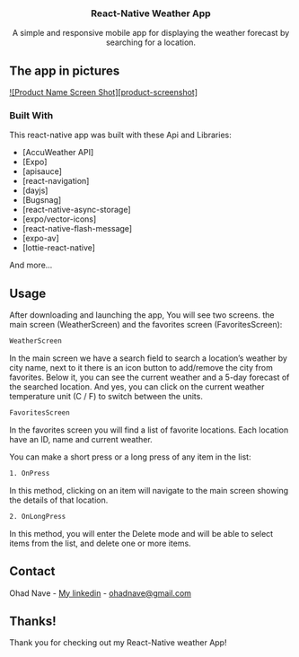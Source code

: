 
 
 
 <h3 align="center">React-Native Weather App</h3>


  <p align="center">
    A simple and responsive mobile app for displaying the weather forecast by searching for a location.
</p>




## The app in pictures

[![Product Name Screen Shot][product-screenshot]](https://example.com)




### Built With

This react-native app was built with these Api and Libraries: 

* [AccuWeather API]
* [Expo]
* [apisauce]
* [react-navigation]
* [dayjs]
* [Bugsnag]
* [react-native-async-storage]
* [expo/vector-icons]
* [react-native-flash-message]
* [expo-av]
* [lottie-react-native]

And more...




## Usage

After downloading and launching the app, You will see two screens. the main screen (WeatherScreen) and the favorites screen (FavoritesScreen):

  ```sh
  WeatherScreen
```
In the main screen we have a search field to search a location’s weather by city name, next to it there is an icon button to add/remove the city from favorites.
Below it, you can see the current weather and a 5-day forecast of the searched location.
And yes, you can click on the current weather temperature unit (C / F) to switch between the units.

  ```sh
  FavoritesScreen
```
In the favorites screen you will find a list of favorite locations. Each location have an ID, name and current weather.

You can make a short press or a long press of any item in the list:

  ```sh
  1. OnPress
```
In this method, clicking on an item will navigate to the main screen showing the details of that location.

  ```sh
  2. OnLongPress
```
In this method, you will enter the Delete mode and will be able to select items from the list, and delete one or more items.



## Contact

Ohad Nave - [My linkedin](https://www.linkedin.com/in/ohadnave/) - ohadnave@gmail.com




## Thanks!
Thank you for checking out my React-Native weather App!

